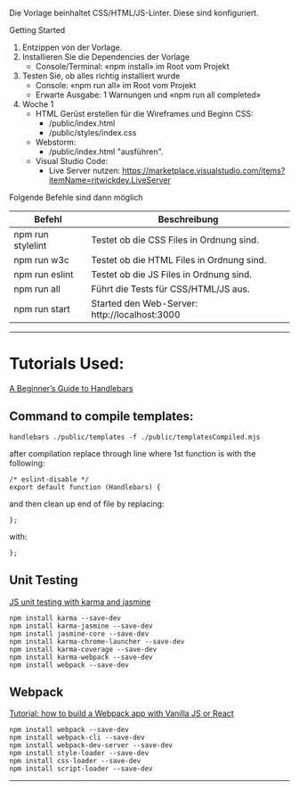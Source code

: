 Die Vorlage beinhaltet CSS/HTML/JS-Linter. Diese sind konfiguriert.

Getting Started

1. Entzippen von der Vorlage.
2. Installieren Sie die Dependencies der Vorlage
    - Console/Terminal: «npm install» im Root vom Projekt
3. Testen Sie, ob alles richtig installiert wurde
    - Console: «npm run all» im Root vom Projekt
    - Erwarte Ausgabe: 1 Warnungen und «npm run all completed»
4. Woche 1
    - HTML Gerüst erstellen für die Wireframes und Beginn CSS:
        - /public/index.html
        - /public/styles/index.css
    - Webstorm:
        - /public/index.html "ausführen".
    - Visual Studio Code:
        - Live Server nutzen: https://marketplace.visualstudio.com/items?itemName=ritwickdey.LiveServer

Folgende Befehle sind dann möglich

| Befehl            | Beschreibung                                  |
| ----------------- | --------------------------------------------- |
| npm run stylelint | Testet ob die CSS Files in Ordnung sind.      |
| npm run w3c       | Testet ob die HTML Files in Ordnung sind.     |
| npm run eslint    | Testet ob die JS Files in Ordnung sind.       |
| npm run all       | Führt die Tests für CSS/HTML/JS aus.          |
| npm run start     | Started den Web-Server: http://localhost:3000 |

---

# Tutorials Used:

[A Beginner’s Guide to Handlebars](https://www.sitepoint.com/a-beginners-guide-to-handlebars/)

## Command to compile templates:

```
handlebars ./public/templates -f ./public/templatesCompiled.mjs
```

after compilation replace through line where 1st function is with the following:

```
/* eslint-disable */
export default function (Handlebars) {
```

and then clean up end of file by replacing:

```
};
```

with:

```
};
```

## Unit Testing

[JS unit testing with karma and jasmine](https://codeburst.io/js-unit-testing-with-karma-and-jasmine-8f8f4cbcb718)

```
npm install karma --save-dev
npm install karma-jasmine --save-dev
npm install jasmine-core --save-dev
npm install karma-chrome-launcher --save-dev
npm install karma-coverage --save-dev
npm install karma-webpack --save-dev
npm install webpack --save-dev
```

## Webpack

[Tutorial: how to build a Webpack app with Vanilla JS or React](https://medium.com/jeremy-gottfrieds-tech-blog/tutorial-how-to-build-a-webpack-app-with-vanilla-js-or-react-72ca2cc7e14)

```
npm install webpack --save-dev
npm install webpack-cli --save-dev
npm install webpack-dev-server --save-dev
npm install style-loader --save-dev
npm install css-loader --save-dev
npm install script-loader --save-dev
```

---
